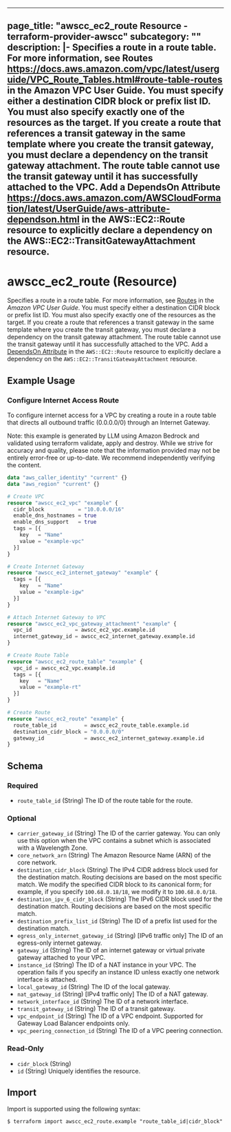 
---
page_title: "awscc_ec2_route Resource - terraform-provider-awscc"
subcategory: ""
description: |-
  Specifies a route in a route table. For more information, see Routes https://docs.aws.amazon.com/vpc/latest/userguide/VPC_Route_Tables.html#route-table-routes in the Amazon VPC User Guide.
  You must specify either a destination CIDR block or prefix list ID. You must also specify exactly one of the resources as the target.
  If you create a route that references a transit gateway in the same template where you create the transit gateway, you must declare a dependency on the transit gateway attachment. The route table cannot use the transit gateway until it has successfully attached to the VPC. Add a DependsOn Attribute https://docs.aws.amazon.com/AWSCloudFormation/latest/UserGuide/aws-attribute-dependson.html in the AWS::EC2::Route resource to explicitly declare a dependency on the AWS::EC2::TransitGatewayAttachment resource.
---

# awscc_ec2_route (Resource)

Specifies a route in a route table. For more information, see [Routes](https://docs.aws.amazon.com/vpc/latest/userguide/VPC_Route_Tables.html#route-table-routes) in the *Amazon VPC User Guide*.
 You must specify either a destination CIDR block or prefix list ID. You must also specify exactly one of the resources as the target.
 If you create a route that references a transit gateway in the same template where you create the transit gateway, you must declare a dependency on the transit gateway attachment. The route table cannot use the transit gateway until it has successfully attached to the VPC. Add a [DependsOn Attribute](https://docs.aws.amazon.com/AWSCloudFormation/latest/UserGuide/aws-attribute-dependson.html) in the ``AWS::EC2::Route`` resource to explicitly declare a dependency on the ``AWS::EC2::TransitGatewayAttachment`` resource.

## Example Usage

### Configure Internet Access Route

To configure internet access for a VPC by creating a route in a route table that directs all outbound traffic (0.0.0.0/0) through an Internet Gateway.
                                
Note: this example is generated by LLM using Amazon Bedrock and validated using terraform validate, apply and destroy. While we strive for accuracy and quality, please note that the information provided may not be entirely error-free or up-to-date. We recommend independently verifying the content.

```terraform
data "aws_caller_identity" "current" {}
data "aws_region" "current" {}

# Create VPC
resource "awscc_ec2_vpc" "example" {
  cidr_block           = "10.0.0.0/16"
  enable_dns_hostnames = true
  enable_dns_support   = true
  tags = [{
    key   = "Name"
    value = "example-vpc"
  }]
}

# Create Internet Gateway
resource "awscc_ec2_internet_gateway" "example" {
  tags = [{
    key   = "Name"
    value = "example-igw"
  }]
}

# Attach Internet Gateway to VPC
resource "awscc_ec2_vpc_gateway_attachment" "example" {
  vpc_id              = awscc_ec2_vpc.example.id
  internet_gateway_id = awscc_ec2_internet_gateway.example.id
}

# Create Route Table
resource "awscc_ec2_route_table" "example" {
  vpc_id = awscc_ec2_vpc.example.id
  tags = [{
    key   = "Name"
    value = "example-rt"
  }]
}

# Create Route
resource "awscc_ec2_route" "example" {
  route_table_id         = awscc_ec2_route_table.example.id
  destination_cidr_block = "0.0.0.0/0"
  gateway_id             = awscc_ec2_internet_gateway.example.id
}
```

<!-- schema generated by tfplugindocs -->
## Schema

### Required

- `route_table_id` (String) The ID of the route table for the route.

### Optional

- `carrier_gateway_id` (String) The ID of the carrier gateway.
 You can only use this option when the VPC contains a subnet which is associated with a Wavelength Zone.
- `core_network_arn` (String) The Amazon Resource Name (ARN) of the core network.
- `destination_cidr_block` (String) The IPv4 CIDR address block used for the destination match. Routing decisions are based on the most specific match. We modify the specified CIDR block to its canonical form; for example, if you specify ``100.68.0.18/18``, we modify it to ``100.68.0.0/18``.
- `destination_ipv_6_cidr_block` (String) The IPv6 CIDR block used for the destination match. Routing decisions are based on the most specific match.
- `destination_prefix_list_id` (String) The ID of a prefix list used for the destination match.
- `egress_only_internet_gateway_id` (String) [IPv6 traffic only] The ID of an egress-only internet gateway.
- `gateway_id` (String) The ID of an internet gateway or virtual private gateway attached to your VPC.
- `instance_id` (String) The ID of a NAT instance in your VPC. The operation fails if you specify an instance ID unless exactly one network interface is attached.
- `local_gateway_id` (String) The ID of the local gateway.
- `nat_gateway_id` (String) [IPv4 traffic only] The ID of a NAT gateway.
- `network_interface_id` (String) The ID of a network interface.
- `transit_gateway_id` (String) The ID of a transit gateway.
- `vpc_endpoint_id` (String) The ID of a VPC endpoint. Supported for Gateway Load Balancer endpoints only.
- `vpc_peering_connection_id` (String) The ID of a VPC peering connection.

### Read-Only

- `cidr_block` (String)
- `id` (String) Uniquely identifies the resource.

## Import

Import is supported using the following syntax:

```shell
$ terraform import awscc_ec2_route.example "route_table_id|cidr_block"
```
